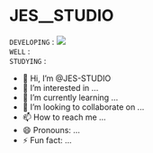 # JES__STUDIO

`DEVELOPING` : <img src="https://img.shields.io/badge/UNITY-000000?style=flat-square&logo=unity&logoColor=FFFFFF"/> <br>
`WELL` :  <br>
`STUDYING` :  <br>

- 👋 Hi, I’m @JES-STUDIO
- 👀 I’m interested in ...
- 🌱 I’m currently learning ...
- 💞️ I’m looking to collaborate on ...
- 📫 How to reach me ...
- 😄 Pronouns: ...
- ⚡ Fun fact: ...

